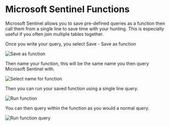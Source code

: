# Microsoft Sentinel Functions

Microsoft Sentinel allows you to save pre-defined queries as a function then call them from a single line to save time with your hunting. This is especially useful if you often join multiple tables together.

Once you write your query, you select Save - Save as function

![Save as function](https://github.com/reprise99/Sentinel-Queries/blob/main/Functions/ReadmeImages/function1.png?raw=true)

Then name your function, this will be the same name you then query Microsoft Sentinel with.

![Select name for function](https://github.com/reprise99/Sentinel-Queries/blob/main/Functions/ReadmeImages/function2.png?raw=true)

Then you can run your saved function using a single line query.

![Run function](https://github.com/reprise99/Sentinel-Queries/blob/main/Functions/ReadmeImages/function3.png?raw=true)

You can then query within the function as you would a normal query.

![Run function query](https://github.com/reprise99/Sentinel-Queries/blob/main/Functions/ReadmeImages/function4.png?raw=true)